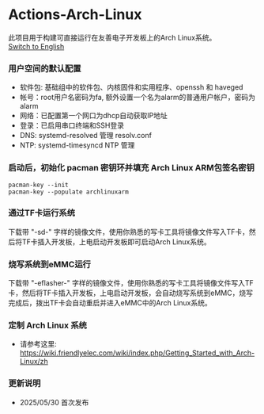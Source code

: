 # Actions-Arch-Linux
此项目用于构建可直接运行在友善电子开发板上的Arch Linux系统。  
[Switch to English](README_en.md)  
### 用户空间的默认配置
- 软件包: 基础组中的软件包、内核固件和实用程序、openssh 和 haveged
- 帐号：root用户名密码为fa, 额外设置一个名为alarm的普通用户帐户，密码为alarm
- 网络：已配置第一个网口为dhcp自动获取IP地址
- 登录：已启用串口终端和SSH登录
- DNS: systemd-resolved 管理 resolv.conf
- NTP: systemd-timesyncd NTP 管理
### 启动后，初始化 pacman 密钥环并填充 Arch Linux ARM包签名密钥
```
pacman-key --init 
pacman-key --populate archlinuxarm
```
### 通过TF卡运行系统
下载带 "-sd-" 字样的镜像文件，使用你熟悉的写卡工具将镜像文件写入TF卡，然后将TF卡插入开发板，上电启动开发板即可启动Arch Linux系统。
### 烧写系统到eMMC运行
下载带 "-eflasher-" 字样的镜像文件，使用你熟悉的写卡工具将镜像文件写入TF卡，然后将TF卡插入开发板，上电启动开发板，会自动烧写系统到eMMC，烧写完成后，拨出TF卡会自动重启并进入eMMC中的Arch Linux系统。
### 定制 Arch Linux 系统
- 请参考这里: https://wiki.friendlyelec.com/wiki/index.php/Getting_Started_with_Arch-Linux/zh
### 更新说明
* 2025/05/30 首次发布
